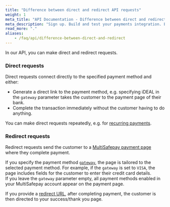 ```yaml
---
title: "Difference between direct and redirect API requests"
weight: 1
meta_title: "API Documentation - Difference between direct and redirect - MultiSafepay Docs"
meta_description: "Sign up. Build and test your payments integration. Explore our products and services. Use our API Reference, SDKs, and wrappers. Get support."
read_more: "."
aliases:
    - /faq/api/difference-between-direct-and-redirect
---
```


In our API, you can make direct and redirect requests.

### Direct requests

Direct requests connect directly to the specified payment method and either:

- Generate a direct link to the payment method, e.g. specifying iDEAL in the `gateway` parameter takes the customer to the payment page of their bank. 
- Complete the transaction immediately without the customer having to do anything. 

You can make direct requests repeatedly, e.g. for [recurring payments](/payments/features/recurring-payments/).

### Redirect requests

Redirect requests send the customer to a [MultiSafepay payment page](/payments/checkout/payment-pages/) where they complete payment.

If you specify the payment method [`gateway`](/api/#gateways), the page is tailored to the selected payment method. For example, if the `gateway` is set to `VISA`, the page includes fields for the customer to enter their credit card details.  
If you leave the `gateway` parameter empty, all payment methods enabled in your MultiSafepay account appear on the payment page.

If you provide a [redirect URL](/developer/api/redirect-url/), after completing payment, the customer is then directed to your success/thank you page.


